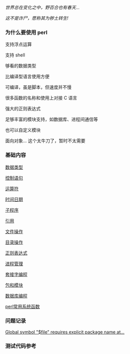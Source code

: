 
*世界总在变化之中，野百合也有春天...*

*这不是诈尸，愿称其为秽土转生!*


### 为什么要使用 perl

支持浮点运算

支持 shell

够看的数据类型

比编译型语言使用方便

可编译，虽是脚本，但速度并不慢

很多函数的名称和使用上对接 C 语言

强大的正则表达式

足够丰富的模块支持，如数据库、进程间通信等

也可以自定义模块

面向对象... 这个太牛刀了，暂时不太需要


### 基础内容

[数据类型](abc/数据类型.md)

[控制语句](abc/控制语句.md)

[运算符](abc/运算符.md)

[时间日期](abc/时间日期.md)

[子程序](abc/子程序.md)

[引用](abc/引用.md)

[文件操作](abc/文件操作.md)

[目录操作](abc/目录操作.md)

[正则表达式](abc/正则表达式.md)

[进程管理](abc/进程管理.md)

[套接字编程](abc/套接字编程.md)

[包和模块](abc/包和模块.md)

[数据库编程](abc/数据库编程.md)

[perl常用系统函数](func/常用函数.md)

### 问题记录

[Global symbol "$file" requires explicit package name at...](Q/01.md)


### 测试代码参考
